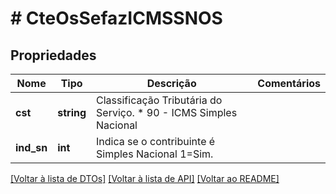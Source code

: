 # # CteOsSefazICMSSNOS

## Propriedades

Nome | Tipo | Descrição | Comentários
------------ | ------------- | ------------- | -------------
**cst** | **string** | Classificação Tributária do Serviço.  * 90 - ICMS Simples Nacional |
**ind_sn** | **int** | Indica se o contribuinte é Simples Nacional   1&#x3D;Sim. |

[[Voltar à lista de DTOs]](../../README.md#models) [[Voltar à lista de API]](../../README.md#endpoints) [[Voltar ao README]](../../README.md)

